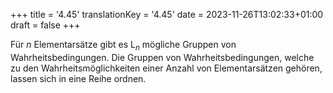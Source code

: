 +++
title = '4.45'
translationKey = '4.45'
date = 2023-11-26T13:02:33+01:00
draft = false
+++

Für <span class="mathmode"><var>n</var></span> Elementarsätze gibt es <span class="mathmode"><span class="mathrm">L</span><sub><var>n</var></sub></span> mögliche Gruppen von Wahrheitsbedingungen.
Die Gruppen von Wahrheitsbedingungen, welche zu den Wahrheitsmöglichkeiten einer Anzahl von Elementarsätzen gehören, lassen sich in eine Reihe ordnen.
